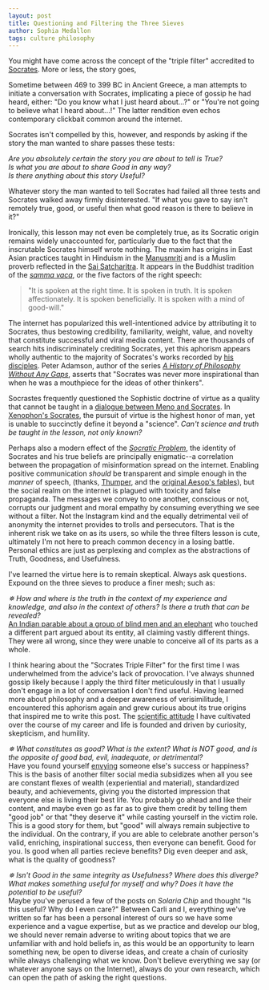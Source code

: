 ```yaml
---
layout: post
title: Questioning and Filtering the Three Sieves
author: Sophia Medallon
tags: culture philosophy 
---
```


You might have come across the concept of the "triple filter" accredited to [Socrates](https://plato.stanford.edu/entries/socrates/). More or less, the story goes,

Sometime between 469 to 399 BC in Ancient Greece, a man attempts to initiate a conversation with Socrates, implicating a piece of gossip he had heard, either: "Do you know what I just heard about...?" or "You're not going to believe what I heard about...!" The latter rendition even echos contemporary clickbait common around the internet.

Socrates isn't compelled by this, however, and responds by asking if the story the man wanted to share passes these tests:

*Are you absolutely certain the story you are about to tell is True?* \
*Is what you are about to share Good in any way?* \
*Is there anything about this story Useful?* 

Whatever story the man wanted to tell Socrates had failed all three tests and Socrates walked away firmly disinterested. "If what you gave to say isn't remotely true, good, or useful then what good reason is there to believe in it?"

Ironically, this lesson may not even be completely true, as its Socratic origin remains widely unaccounted for, particularly due to the fact that the inscrutable Socrates himself wrote nothing. The maxim has origins in East Asian practices taught in Hinduism in the  [Manusmriti](https://www.wisdomlib.org/hinduism/book/manusmriti-with-the-commentary-of-medhatithi/d/doc202173.html) and is a Muslim proverb reflected in the [Sai Satcharitra](http://www.shirdibooks.com/sai-satcharitra-chapters/). It appears in the Buddhist tradition of the [*samma vaca*](https://www.accesstoinsight.org/ptf/dhamma/sacca/sacca4/samma-vaca/index.html), or the five factors of the right speech:

> "It is spoken at the right time. It is spoken in truth. It is spoken affectionately. It is spoken beneficially. It is spoken with a mind of good-will."

The internet has popularized this well-intentioned advice by attributing it to Socrates, thus bestowing credibility, familiarity, weight, value, and novelty that constitute successful and viral media content. There are thousands of search hits indiscriminately crediting Socrates, yet this aphorism appears wholly authentic to the majority of Socrates's works recorded by [his disciples](https://en.wikipedia.org/wiki/Category:Pupils_of_Socrates). Peter Adamson, author of the series [*A History of Philosophy Without Any Gaps*](https://global.oup.com/academic/content/series/h/a-history-of-philosophy-ahp/?cc=us&lang=en&), asserts that "Socrates was never more inspirational than when he was a mouthpiece for the ideas of other thinkers".

Socrastes frequently questioned the Sophistic doctrine of virtue as a quality that cannot be taught in a [dialogue between Meno and Socrates](https://www.degruyter.com/document/doi/10.1515/9781400835867-015/pdf). In [Xenophon's Socrates](https://www.gutenberg.org/files/17490/17490-h/17490-h.htm), the pursuit of virtue is the highest honor of man, yet is unable to succinctly define it beyond a "science". *Can't science and truth be taught in the lesson, not only known?*

Perhaps also a modern effect of the [*Socratic Problem*](https://www.cambridge.org/core/books/abs/cambridge-companion-to-socrates/rise-and-fall-of-the-socratic-problem/1B1559A183B3454546222AE493E02BF9), the identity of Socrates and his true beliefs are principally enigmatic--a correlation between the propagation of misinformation spread on the internet. Enabling positive communication *should* be transparent and simple enough in the *manner* of speech, (thanks, [Thumper](https://www.youtube.com/watch?v=_p9Rzxq_r1Q), and the [original Aesop's fables](https://yalereview.org/article/bambi-felix-salten-tyson-disney-parable)), but the social realm on the internet is plagued with toxicity and false propaganda. The messages we convey to one another, conscious or not, corrupts our judgment and moral empathy by consuming everything we see without a filter. Not the Instagram kind and the equally detrimental veil of anonymity the internet provides to trolls and persecutors. That is the inherent risk we take on as its users, so while the three filters lesson is cute, ultimately I'm not here to preach common decency in a losing battle. Personal ethics are just as perplexing and complex as the abstractions of Truth, Goodness, and Usefulness. 

I've learned the virtue here is to remain skeptical. Always ask questions. Expound on the three sieves to produce a finer mesh; such as:

*✵ How and where is the truth in the context of my experience and knowledge, and also in the context of others? Is there a truth that can be revealed?* \
[An Indian parable about a group of blind men and an elephant](https://www.peacecorps.gov/educators/resources/story-blind-men-and-elephant/) who touched a different part argued about its entity, all claiming vastly different things. They were all wrong, since they were unable to conceive all of its parts as a whole. 

I think hearing about the "Socrates Triple Filter" for the first time I was underwhelmed from the advice's lack of provocation. I've always shunned gossip likely because I apply the third filter meticulously in that I usually don't engage in a lot of conversation I don't find useful. Having learned more about philosophy and a deeper awareness of verisimilitude, I encountered this aphorism again and grew curious about its true origins that inspired me to write this post. The [scientific attitude](https://mitpress.mit.edu/9780262538930/) I have cultivated over the course of my career and life is founded and driven by curiosity, skepticism, and humility. 

*✵ What constitutes as good? What is the extent? What is NOT good, and is the opposite of good bad, evil, inadequate, or detrimental?* \
Have you found yourself [envying](https://www.frontiersin.org/articles/10.3389/fpsyg.2020.513495/full) someone else's success or happiness? This is the basis of another filter social media subsidizes when all you see are constant flexes of wealth (experiential and material), standardized beauty, and achievements, giving you the distorted impression that everyone else is living their best life. You probably go ahead and like their content, and maybe even go as far as to give them credit by telling them "good job" or that "they deserve it" while casting yourself in the victim role. This is a good story for them, but "good" will always remain subjective to the individual. On the contrary, if you are able to celebrate another person's valid, enriching, inspirational success, then everyone can benefit. Good for you. Is good when all parties recieve benefits? Dig even deeper and ask, what is the quality of goodness?

*✵ Isn't Good in the same integrity as Usefulness? Where does this diverge? What makes something useful for myself and why? Does it have the potential to be useful?* \
Maybe you've perused a few of the posts on *Solaria Chip* and thought "Is this useful? Why do I even care?" Between Carli and I, everything we've written so far has been a personal interest of ours so we have some experience and a vague expertise, but as we practice and develop our blog, we should never remain adverse to writing about topics that we are unfamiliar with and hold beliefs in, as this would be an opportunity to learn something new, be open to diverse ideas, and create a chain of curiosity while always challenging what we know. Don't believe everything we say (or whatever anyone says on the Internet), always do your own research, which can open the path of asking the right questions.
